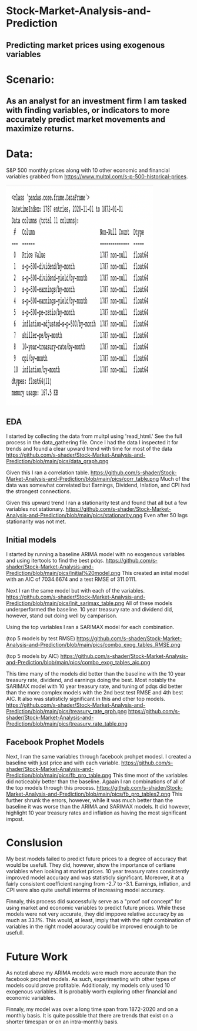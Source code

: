 # Stock-Market-Analysis-and-Prediction

## Predicting market prices using exogenous variables

# Scenario:

## As an analyst for an investment firm I am tasked with finding variables, or indicators to more accurately predict market movements and maximize returns.

# Data:

S&P 500 monthly prices along with 10 other economic and financial variables grabbed from https://www.multpl.com/s-p-500-historical-prices.

<img src="https://github.com/s-shader/Stock-Market-Analysis-and-Prediction/blob/main/pics/init_data.png" width="400" height="600">


## EDA

I started by collecting the data from multpl using 'read_html.' See the full process in the data_gathering file.
Once I had the data I inspected it for trends and found a clear upward trend with time for most of the data
https://github.com/s-shader/Stock-Market-Analysis-and-Prediction/blob/main/pics/data_graph.png

Given this I ran a correlation table.
https://github.com/s-shader/Stock-Market-Analysis-and-Prediction/blob/main/pics/corr_table.png
Much of the data was somewhat correlated but Earnings, Dividend, Inlation, and CPI had the strongest connections.

Given this upward trend I ran a stationarity test and found that all but a few variables not stationary.
https://github.com/s-shader/Stock-Market-Analysis-and-Prediction/blob/main/pics/stationarity.png
Even after 50 lags stationarity was not met.

## Initial models

I started by running a baseline ARIMA model with no exogenous variables and using itertools to find the best pdqs.
https://github.com/s-shader/Stock-Market-Analysis-and-Prediction/blob/main/pics/initial%20model.png
This created an inital model with an AIC of 7034.6674 and a test RMSE of 311.0111.

Next I ran the same model but with each of the variables.
https://github.com/s-shader/Stock-Market-Analysis-and-Prediction/blob/main/pics/init_sarimax_table.png
All of these models underperformed the baseline. 10 year treasury rate and dividend did, however, stand out doing well by camparison.

Using the top variables I ran a SARIMAX model for each combination.

(top 5 models by test RMSE)
https://github.com/s-shader/Stock-Market-Analysis-and-Prediction/blob/main/pics/combo_exog_tables_RMSE.png

(top 5 models by AIC)
https://github.com/s-shader/Stock-Market-Analysis-and-Prediction/blob/main/pics/combo_exog_tables_aic.png

This time many of the models did better than the baseline with the 10 year treasury rate, dividend, and earnings doing the best.
Most notably the SARIMAX model with 10 year treasury rate, and tuning of pdqs did better than the more complex models with the 2nd best test RMSE and 4th best AIC. It also was statisticly significant in this and other top models.
https://github.com/s-shader/Stock-Market-Analysis-and-Prediction/blob/main/pics/treasury_rate_grph.png
https://github.com/s-shader/Stock-Market-Analysis-and-Prediction/blob/main/pics/treasury_rate_table.png

## Facebook Prophet Models
Next, I ran the same variables through facebook prohpet modesl.
I created a baseline with just price and with each variable.
https://github.com/s-shader/Stock-Market-Analysis-and-Prediction/blob/main/pics/fb_pro_table.png
This time most of the variables did noticeably better than the baseline. 
Agaain I ran combinations of all of the top models through this process.
https://github.com/s-shader/Stock-Market-Analysis-and-Prediction/blob/main/pics/fb_pro_tables2.png
This further shrunk the errors, however, while it was much better than the baseline it was worse than the ARIMA and SARIMAX models.
It did however, highlight 10 year treasury rates and inflation as having the most significant impost.

# Conslusion 
My best models failed to predict future prices to a degree of accuracy that would be usefull. They did, however, show the importance of certiane variables when looking at market prices.
10 year treasury rates consistently improved model accuracy and was statisticly significant. Moreover, it at a fairly consistent coefficient ranging from -2.7 to -3.1. Earnings, inflation, and CPI were also quite usefull interms of increasing model accuracy. 

Finnaly, this process did successfully serve as a "proof oof concept" for using market and economic variables to predict future prices. While these models were not very accurate, they did imppove relative accuracy by as much as 33.1%. This would, at least, imply that with the right combination of variables in the right model accuracy could be improved enouigh to be usefull.

# Future Work
As noted above my ARIMA models were much more accurate than the facebook prophet models. As such, experimenting with other types of models could prove profitable. Additionaly, my models only used 10 exogenous variables. It is probably worth exploring other financial and economic variables.

Finnaly, my model was over a long time span from 1872-2020 and on a monthly basis. It is quite possible that there are trends that exist on a shorter timespan or on an intra-monthly basis.

